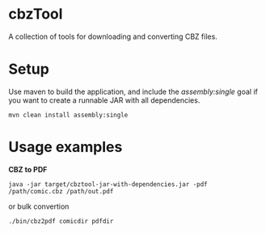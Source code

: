 # cbzTool

A collection of tools for downloading and converting CBZ files.

# Setup

Use maven to build the application, and include the *assembly:single* goal if you want to create a runnable JAR with all dependencies.

	mvn clean install assembly:single

# Usage examples

**CBZ to PDF**
 
	java -jar target/cbztool-jar-with-dependencies.jar -pdf /path/comic.cbz /path/out.pdf
 
   or bulk convertion

	./bin/cbz2pdf comicdir pdfdir
